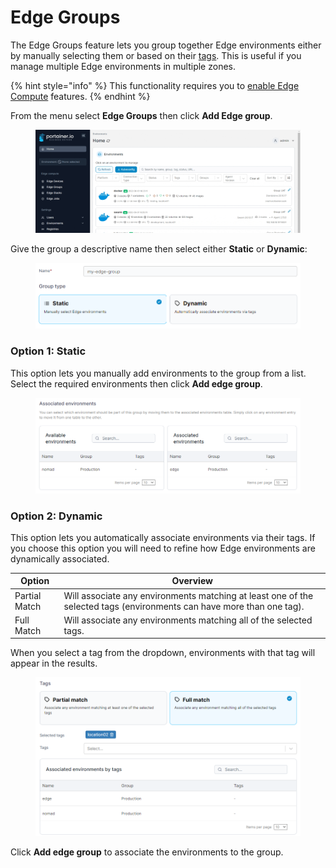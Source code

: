 # Edge Groups

The Edge Groups feature lets you group together Edge environments either by manually selecting them or based on their [tags](../../admin/environments/tags.md). This is useful if you manage multiple Edge environments in multiple zones.

{% hint style="info" %}
This functionality requires you to [enable Edge Compute](../../admin/settings/edge.md) features.
{% endhint %}

From the menu select **Edge Groups** then click **Add Edge group**.&#x20;

<figure><img src="../../.gitbook/assets/2.15-edge-groups.gif" alt=""><figcaption></figcaption></figure>

Give the group a descriptive name then select either **Static** or **Dynamic**:

<figure><img src="../../.gitbook/assets/2.15-edge-groups-name.png" alt=""><figcaption></figcaption></figure>

### **Option 1: Static**

This option lets you manually add environments to the group from a list. Select the required environments then click **Add edge group**.

<figure><img src="../../.gitbook/assets/2.15-edge-groups-static.png" alt=""><figcaption></figcaption></figure>

### Option 2: Dynamic

This option lets you automatically associate environments via their tags. If you choose this option you will need to refine how Edge environments are dynamically associated.

| Option        | Overview                                                                                                              |
| ------------- | --------------------------------------------------------------------------------------------------------------------- |
| Partial Match | Will associate any environments matching at least one of the selected tags (environments can have more than one tag). |
| Full Match    | Will associate any environments matching all of the selected tags.                                                    |

When you select a tag from the dropdown, environments with that tag will appear in the results.

<figure><img src="../../.gitbook/assets/2.15-edge-groups-dynamic.png" alt=""><figcaption></figcaption></figure>

Click **Add edge group** to associate the environments to the group.
